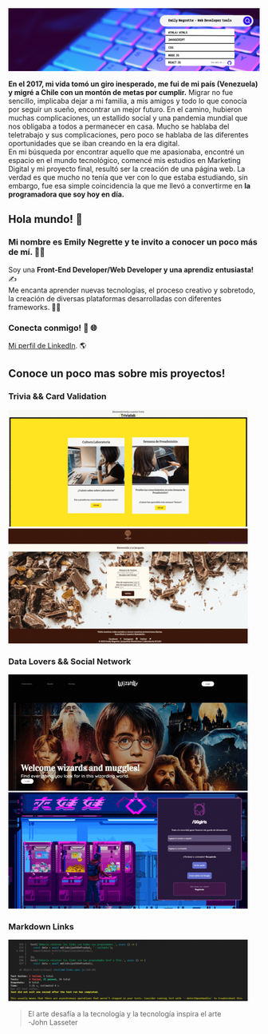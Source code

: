 <img src="Banner.png" alt="banner">

**En el 2017, mi vida tomó un giro inesperado, me fui de mi país (Venezuela) y migré a Chile con un montón de metas por cumplir.** Migrar no fue sencillo, implicaba dejar a mi familia, a mis amigos y todo lo que conocía por seguir un sueño, encontrar un mejor futuro. En el camino, hubieron muchas complicaciones, un estallido social y una pandemia mundial que nos obligaba a todos a permanecer en casa. Mucho se hablaba del teletrabajo y sus complicaciones, pero poco se hablaba de las diferentes oportunidades que se iban creando en la era digital. <br /> En mi búsqueda por encontrar aquello que me apasionaba, encontré un espacio en el mundo tecnológico, comencé mis estudios en Marketing Digital y mi proyecto final, resultó ser la creación de una página web. La verdad es que mucho no tenía que ver con lo que estaba estudiando, sin embargo, fue esa simple coincidencia la que me llevó a convertirme en **la programadora que soy hoy en día.**   

## Hola mundo! 👋  <br />
### Mi nombre es Emily Negrette y te invito a conocer un poco más de mí. 👩‍💻 <br />
Soy una **Front-End Developer/Web Developer y una aprendiz entusiasta!** ✍️ <br />
Me encanta aprender nuevas tecnologías, el proceso creativo y sobretodo, la creación de diversas plataformas desarrolladas con diferentes frameworks. 🤩✨

### Conecta conmigo! :handshake: :globe_with_meridians: 
[Mi perfil de LinkedIn](https://https://www.linkedin.com/in/emily-negrette/). :earth_americas: 

## Conoce un poco mas sobre mis proyectos!
### Trivia && Card Validation
![trivia](trivia-act.gif) ![Card](card-act.gif)

### Data Lovers && Social Network
![data](data-act.gif) ![Social-Network](social-act.gif)

### Markdown Links 
![MD-Links](md-act.gif)


> El arte desafía a la tecnología y la tecnología inspira el arte <br /> -John Lasseter

